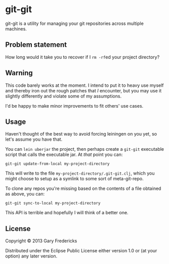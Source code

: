 # git-git

git-git is a utility for managing your git repositories across
multiple machines.

## Problem statement

How long would it take you to recover if I `rm -rf`ed your project
directory?

## Warning

This code barely works at the moment. I intend to put it to heavy use
myself and thereby iron out the rough patches that _I_ encounter, but
you may use it slightly differently and violate some of my assumptions.

I'd be happy to make minor improvements to fit others' use cases.

## Usage

Haven't thought of the best way to avoid forcing leiningen on you yet,
so let's assume you have that.

You can `lein uberjar` the project, then perhaps create a `git-git`
executable script that calls the executable jar. At _that_ point
you can:

```
git-git update-from-local my-project-directory
```

This will write to the file `my-project-directory/.git-git.clj`, which
you might choose to setup as a symlink to some sort of meta-git-repo.

To clone any repos you're missing based on the contents of a file
obtained as above, you can:

```
git-git sync-to-local my-project-directory
```

This API is terrible and hopefully I will think of a better one.

## License

Copyright © 2013 Gary Fredericks

Distributed under the Eclipse Public License either version 1.0 or (at
your option) any later version.
